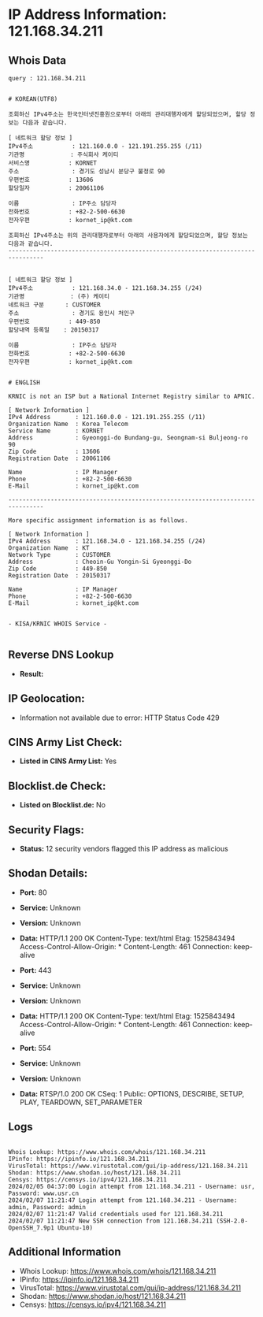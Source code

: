 # IP Address Information: 121.168.34.211

## Whois Data
```
query : 121.168.34.211


# KOREAN(UTF8)

조회하신 IPv4주소는 한국인터넷진흥원으로부터 아래의 관리대행자에게 할당되었으며, 할당 정보는 다음과 같습니다.

[ 네트워크 할당 정보 ]
IPv4주소           : 121.160.0.0 - 121.191.255.255 (/11)
기관명             : 주식회사 케이티
서비스명           : KORNET
주소               : 경기도 성남시 분당구 불정로 90
우편번호           : 13606
할당일자           : 20061106

이름               : IP주소 담당자
전화번호           : +82-2-500-6630
전자우편           : kornet_ip@kt.com

조회하신 IPv4주소는 위의 관리대행자로부터 아래의 사용자에게 할당되었으며, 할당 정보는 다음과 같습니다.
--------------------------------------------------------------------------------


[ 네트워크 할당 정보 ]
IPv4주소           : 121.168.34.0 - 121.168.34.255 (/24)
기관명             : (주) 케이티
네트워크 구분      : CUSTOMER
주소               : 경기도 용인시 처인구
우편번호           : 449-850
할당내역 등록일    : 20150317

이름               : IP주소 담당자
전화번호           : +82-2-500-6630
전자우편           : kornet_ip@kt.com


# ENGLISH

KRNIC is not an ISP but a National Internet Registry similar to APNIC.

[ Network Information ]
IPv4 Address       : 121.160.0.0 - 121.191.255.255 (/11)
Organization Name  : Korea Telecom
Service Name       : KORNET
Address            : Gyeonggi-do Bundang-gu, Seongnam-si Buljeong-ro 90
Zip Code           : 13606
Registration Date  : 20061106

Name               : IP Manager
Phone              : +82-2-500-6630
E-Mail             : kornet_ip@kt.com

--------------------------------------------------------------------------------

More specific assignment information is as follows.

[ Network Information ]
IPv4 Address       : 121.168.34.0 - 121.168.34.255 (/24)
Organization Name  : KT
Network Type       : CUSTOMER
Address            : Cheoin-Gu Yongin-Si Gyeonggi-Do
Zip Code           : 449-850
Registration Date  : 20150317

Name               : IP Manager
Phone              : +82-2-500-6630
E-Mail             : kornet_ip@kt.com


- KISA/KRNIC WHOIS Service -


```
## Reverse DNS Lookup
- **Result:** 

## IP Geolocation:
- Information not available due to error: HTTP Status Code 429

## CINS Army List Check:
- **Listed in CINS Army List:** 
Yes

## Blocklist.de Check:
- **Listed on Blocklist.de:** 
No

## Security Flags:
- **Status:** 12 security vendors flagged this IP address as malicious

## Shodan Details:
- **Port:** 80
- **Service:** Unknown
- **Version:** Unknown
- **Data:** HTTP/1.1 200 OK
Content-Type: text/html
Etag: 1525843494
Access-Control-Allow-Origin: *
Content-Length: 461
Connection: keep-alive



- **Port:** 443
- **Service:** Unknown
- **Version:** Unknown
- **Data:** HTTP/1.1 200 OK
Content-Type: text/html
Etag: 1525843494
Access-Control-Allow-Origin: *
Content-Length: 461
Connection: keep-alive



- **Port:** 554
- **Service:** Unknown
- **Version:** Unknown
- **Data:** RTSP/1.0 200 OK
CSeq: 1
Public: OPTIONS, DESCRIBE, SETUP, PLAY, TEARDOWN, SET_PARAMETER



## Logs
```

Whois Lookup: https://www.whois.com/whois/121.168.34.211
IPinfo: https://ipinfo.io/121.168.34.211
VirusTotal: https://www.virustotal.com/gui/ip-address/121.168.34.211
Shodan: https://www.shodan.io/host/121.168.34.211
Censys: https://censys.io/ipv4/121.168.34.211
2024/02/05 04:37:00 Login attempt from 121.168.34.211 - Username: usr, Password: www.usr.cn
2024/02/07 11:21:47 Login attempt from 121.168.34.211 - Username: admin, Password: admin
2024/02/07 11:21:47 Valid credentials used for 121.168.34.211
2024/02/07 11:21:47 New SSH connection from 121.168.34.211 (SSH-2.0-OpenSSH_7.9p1 Ubuntu-10)

```
## Additional Information
- Whois Lookup: https://www.whois.com/whois/121.168.34.211
- IPinfo: https://ipinfo.io/121.168.34.211
- VirusTotal: https://www.virustotal.com/gui/ip-address/121.168.34.211
- Shodan: https://www.shodan.io/host/121.168.34.211
- Censys: https://censys.io/ipv4/121.168.34.211

